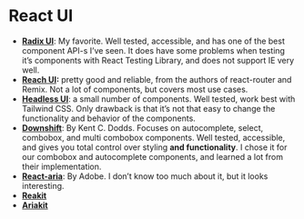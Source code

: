 # React UI



- [**Radix UI**](https://www.radix-ui.com/): My favorite. Well tested, accessible, and has one of the best component API-s I’ve seen. It does have some problems when testing it’s components with React Testing Library, and does not support IE very well.
- [**Reach UI**](https://reach.tech/)**:** pretty good and reliable, from the authors of react-router and Remix. Not a lot of components, but covers most use cases.
- [**Headless UI**](https://headlessui.dev/): a small number of components. Well tested, work best with Tailwind CSS. Only drawback is that it’s not that easy to change the functionality and behavior of the components.
- [**Downshift**](https://github.com/downshift-js/downshift): By Kent C. Dodds. Focuses on autocomplete, select, combobox, and multi combobox components. Well tested, accessible, and gives you total control over styling **and functionality**. I chose it for our combobox and autocomplete components, and learned a lot from their implementation.
- [**React-aria**](https://react-spectrum.adobe.com/react-aria/): By Adobe. I don’t know too much about it, but it looks interesting.
- [**Reakit**](https://reakit.io/)
- [**Ariakit**](https://ariakit.org/)